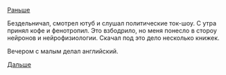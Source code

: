 [Раньше](2018.03.19.md)

Бездельничал, смотрел ютуб и слушал политические ток-шоу.
С утра принял кофе и фенотропил. Это взбодрило, но меня понесло в стороу нейронов и нейрофизиологии. Скачал под это дело несколько книжек.

Вечером с малым делал английский.

[Дальше](2018.03.21.md)